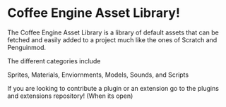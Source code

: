 # Coffee Engine Asset Library!
The Coffee Engine Asset Library is a library of default assets that can be fetched and easily added to a project much like the ones of Scratch and Penguinmod.

The different categories include

Sprites,
Materials,
Enviornments,
Models,
Sounds,
and Scripts

If you are looking to contribute a plugin or an extension go to the plugins and extensions repository! (When its open)

